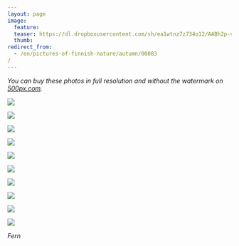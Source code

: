 ```yaml
---
layout: page
image:
  feature:
  teaser: https://dl.dropboxusercontent.com/sh/ea1wtnz7z734o12/AABh2p-v_7DwaccUcO_ROoFba/luontokuvat/syksy/3/DS37364-245px.jpg
  thumb:
redirect_from:
  - /en/pictures-of-finnish-nature/autumn/00083/
---
```


*You can buy these photos in full resolution and without the watermark on [500px.com](https://500px.com/minimuutticom/galleries/autumn-colours).*

[![](https://dl.dropboxusercontent.com/sh/ea1wtnz7z734o12/AABsx7gWAdqqH9-DiDmc3wyTa/luontokuvat/syksy/3/DS37348-800px.jpg)](https://dl.dropboxusercontent.com/sh/ea1wtnz7z734o12/AAA7iKZfZ7q1OzO0pc75WuK9a/luontokuvat/syksy/3/DS37348.jpg)

[![](https://dl.dropboxusercontent.com/sh/ea1wtnz7z734o12/AACem3Svf5DOnyUFBW0lUrHNa/luontokuvat/syksy/3/DS37350-800px.jpg)](https://dl.dropboxusercontent.com/sh/ea1wtnz7z734o12/AAAMdVb58gWwJSeJ3O7q6qwSa/luontokuvat/syksy/3/DS37350.jpg)

[![](https://dl.dropboxusercontent.com/sh/ea1wtnz7z734o12/AADiBfBjL_JqrUhyHe-CEhtha/luontokuvat/syksy/3/DS37353-800px.jpg)](https://dl.dropboxusercontent.com/sh/ea1wtnz7z734o12/AAAju26muSzgTctWy9xh6fKba/luontokuvat/syksy/3/DS37353.jpg)

[![](https://dl.dropboxusercontent.com/sh/ea1wtnz7z734o12/AABhe22dTUyxQKbLsrxrrpTTa/luontokuvat/syksy/3/DS37354-800px.jpg)](https://dl.dropboxusercontent.com/sh/ea1wtnz7z734o12/AAD1V76z-HaVwv5upX08u1cga/luontokuvat/syksy/3/DS37354.jpg)

[![](https://dl.dropboxusercontent.com/sh/ea1wtnz7z734o12/AADG-Ouzi82bkI0RKqlGf3Exa/luontokuvat/syksy/3/DS37362-800px.jpg)](https://dl.dropboxusercontent.com/sh/ea1wtnz7z734o12/AABjA8WCShsV-H74rbOvp9Pga/luontokuvat/syksy/3/DS37362.jpg)

[![](https://dl.dropboxusercontent.com/sh/ea1wtnz7z734o12/AADC6CuM32XUKsz3Ey60cZZxa/luontokuvat/syksy/3/DS37363-800px.jpg)](https://dl.dropboxusercontent.com/sh/ea1wtnz7z734o12/AAAPtAKo1-RZ9me9LzH_9VNxa/luontokuvat/syksy/3/DS37363.jpg)

[![](https://dl.dropboxusercontent.com/sh/ea1wtnz7z734o12/AACgX44xacxrcmGqmL9Dwvkba/luontokuvat/syksy/3/DS37366-800px.jpg)](https://dl.dropboxusercontent.com/sh/ea1wtnz7z734o12/AAAvjSuAbHqACcDjmePSBjbAa/luontokuvat/syksy/3/DS37366.JPG)

[![](https://dl.dropboxusercontent.com/sh/ea1wtnz7z734o12/AAD8rxPk97zlBqjDzTkxCjf0a/luontokuvat/syksy/3/DS37371-800px.jpg)](https://dl.dropboxusercontent.com/sh/ea1wtnz7z734o12/AADJKhLzX089h7Hm4FWKT0CZa/luontokuvat/syksy/3/DS37371.jpg)

[![](https://dl.dropboxusercontent.com/sh/ea1wtnz7z734o12/AACUsD4QzCqsX6_ZbEGCumT8a/luontokuvat/syksy/3/DS37373-800px.jpg)](https://dl.dropboxusercontent.com/sh/ea1wtnz7z734o12/AACwJUjzlCNh9t7wKs75krX8a/luontokuvat/syksy/3/DS37373.jpg)

[![](https://dl.dropboxusercontent.com/sh/ea1wtnz7z734o12/AAABSeX4eVVrpqLHoZcKpTxGa/luontokuvat/syksy/3/DS37364-800px.jpg)](https://dl.dropboxusercontent.com/sh/ea1wtnz7z734o12/AADPDxXEQNP8CLtqdzny65Eza/luontokuvat/syksy/3/DS37364.jpg)

*Fern*
